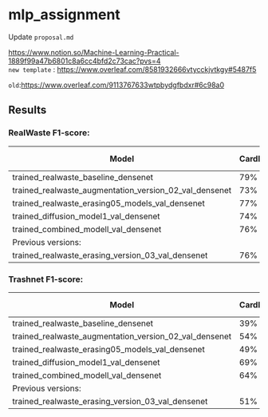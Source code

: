 # mlp_assignment

Update `proposal.md`

https://www.notion.so/Machine-Learning-Practical-1889f99a47b6801c8a6cc4bfd2c73cac?pvs=4  <br>
`new template` : https://www.overleaf.com/8581932666vtycckjvtkgy#5487f5 <br>

`old`:https://www.overleaf.com/9113767633wtpbydgfbdxr#6c98a0

## Results

### RealWaste F1-score:
| Model         | Cardboard | Glass | Metal | Paper | Plastic | Trash | Weighted Avg
|--------------|----------|-----------|--------|----------|----------|----------|----------|
|trained_realwaste_baseline_densenet |	79%|	86%|	83%|	79%|	82%|	80%|81%|
|trained_realwaste_augmentation_version_02_val_densenet|	73%|	75%|	77%|	74%|	71%|	69%| 72%|
|trained_realwaste_erasing05_models_val_densenet|	77%|	78%|	81%|	78%|	73%|	81%| 77%|
|trained_diffusion_model1_val_densenet|	74%|	85%|	79%|	73%|	71%|	66%| 75%|
|trained_combined_modell_val_densenet|	76%|	84%|	78%|	78%|	76%|	73%| 77%|
|Previous versions:|	|	|	|	|	|	| |
|trained_realwaste_erasing_version_03_val_densenet|	76%|	76%|	77%|	72%|	67%|	69%| 72%|


### Trashnet F1-score:
| Model         | Cardboard | Glass | Metal | Paper | Plastic | Trash | Weighted Avg
|--------------|----------|-----------|--------|----------|----------|----------|----------|
|trained_realwaste_baseline_densenet|	39%|	41%|	52%|	58%|	32%|	1%| 43%|
|trained_realwaste_augmentation_version_02_val_densenet|	54%|	56%|	63%|	67%|	23%|	5%| 53%|
|trained_realwaste_erasing05_models_val_densenet|	49%|	59%|	58%|	57%|	45%|	6%| 52%|
|trained_diffusion_model1_val_densenet|	69%|	65%|	71%|	75%|	56%|	9%| 66%|
|trained_combined_modell_val_densenet|	64%|	67%|	70%|	74%|	50%|	11%| 64%|
|Previous versions:|	|	|	|	|	|	| |
|trained_realwaste_erasing_version_03_val_densenet|	51%|	44%|	57%|	55%|	45%|	5%| 48%|
